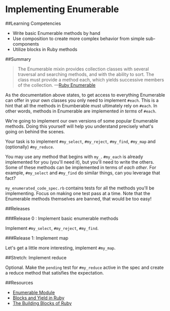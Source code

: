 # Implementing Enumerable

##Learning Competencies

* Write basic Enumerable methods by hand
* Use composition to create more complex behavior from simple sub-components
* Utilize blocks in Ruby methods

##Summary

> The Enumerable mixin provides collection classes with several traversal and searching methods, and with the ability to sort. The class must provide a method each, which yields successive members of the collection.
—[Ruby Enumerable](http://ruby-doc.org/core-2.1.0/Enumerable.html)

As the documentation above states, to get access to everything Enumerable can offer in your own classes you only need to implement `#each`. This is a hint that all the methods in Enumberable must ultimately rely on `#each`. In other words, methods in Enumerable are implemented _in terms_ of `#each`.

We're going to implement our own versions of some popular Enumerable methods. Doing this yourself will help you understand precisely what's going on behind the scenes.

Your task is to implement `#my_select`, `#my_reject`, `#my_find`, `#my_map` and (optionally) `#my_reduce`.

You may use any method that begins with `my_`. `#my_each` is already implemented for you (you'll need it), but you'll need to write the others. Some of these methods can be implemented in terms of _each other_. For example, `#my_select` and `#my_find` do similar things, can you leverage that fact?

`my_enumerated_code_spec.rb` contains tests for all the methods you'll be implementing. Focus on making one test pass at a time. Note that the Enumerable methods themselves are banned, that would be too easy!

##Releases

###Release 0 : Implement basic enumerable methods

Implement `#my_select`, `#my_reject`, `#my_find`.

###Release 1: Implement map

Let's get a little more interesting, implement `#my_map`.

##Stretch: Implement reduce

Optional. Make the `pending` test for `#my_reduce` active in the spec and create a reduce method that satisfies the expectation.

##Resources

* [Enumerable Module](http://ruby-doc.org/core-2.1.0/Enumerable.html)
* [Blocks and Yield in Ruby](http://stackoverflow.com/questions/3066703/blocks-and-yields-in-ruby)
* [The Building Blocks of Ruby](http://yehudakatz.com/2010/02/07/the-building-blocks-of-ruby/)
